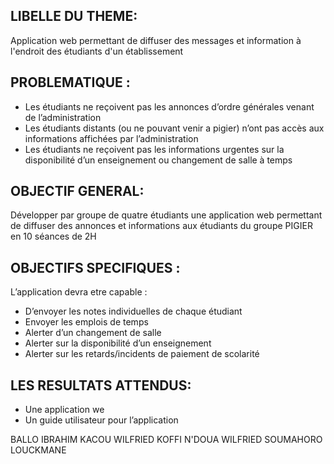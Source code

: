 ## LIBELLE DU THEME:
Application web permettant de diffuser des messages et information à l'endroit des étudiants d'un établissement

## PROBLEMATIQUE :
* Les étudiants ne reçoivent pas les annonces d’ordre générales venant de l’administration
* Les étudiants distants (ou ne pouvant venir a pigier) n’ont pas accès aux informations affichées par l’administration
* Les étudiants ne reçoivent pas les informations urgentes sur la disponibilité d’un enseignement ou changement de salle à temps

## OBJECTIF GENERAL:
Développer par groupe de quatre étudiants une application web permettant de diffuser des annonces et informations aux étudiants du groupe PIGIER en 10 séances de 2H

## OBJECTIFS SPECIFIQUES :
L’application devra etre capable :
* D’envoyer les notes individuelles de chaque étudiant
* Envoyer les emplois de temps
* Alerter d’un changement de salle
* Alerter sur la disponibilité d’un enseignement
* Alerter sur les retards/incidents de paiement de scolarité

## LES RESULTATS ATTENDUS:
* Une application we
* Un guide utilisateur pour l’application



BALLO IBRAHIM
KACOU WILFRIED
KOFFI N'DOUA WILFRIED
SOUMAHORO LOUCKMANE
